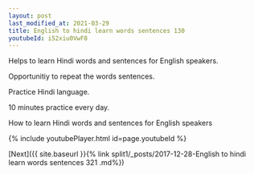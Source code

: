 ```yaml
---
layout: post
last_modified_at: 2021-03-29
title: English to hindi learn words sentences 130 
youtubeId: i52xiu0VwF8
---
```

 
 
Helps to learn Hindi words and sentences for English speakers.

Opportunitiy to repeat the words sentences. 

Practice Hindi language. 
 
10 minutes practice every day. 
 
How to learn Hindi words and sentences for English speakers 
 
{% include youtubePlayer.html id=page.youtubeId %}
 
 
[Next]({{ site.baseurl }}{% link  split1/_posts/2017-12-28-English to hindi learn words sentences 321 .md%})
 
